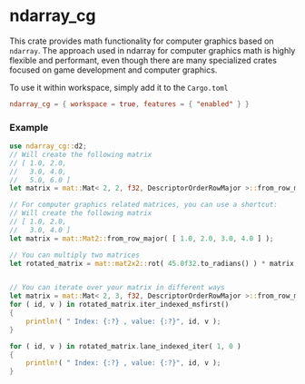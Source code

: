 # ndarray_cg

This crate provides math functionality for computer graphics based on `ndarray`. The approach used in ndarray for computer graphics math is highly flexible and performant, even though there are many specialized crates focused on game development and computer graphics.

To use it within workspace, simply add it to the `Cargo.toml`
```toml
ndarray_cg = { workspace = true, features = { "enabled" } }
```

### Example
```Rust
use ndarray_cg::d2;
// Will create the following matrix
// [ 1.0, 2.0,
//   3.0, 4.0,
//   5.0, 6.0 ]
let matrix = mat::Mat< 2, 2, f32, DescriptorOrderRowMajor >::from_row_major( [ 1.0, 2.0, 3.0, 4.0 ] );

// For computer graphics related matrices, you can use a shortcut:
// Will create the following matrix
// [ 1.0, 2.0,
//   3.0, 4.0 ]
let matrix = mat::Mat2::from_row_major( [ 1.0, 2.0, 3.0, 4.0 ] );

// You can multiply two matrices 
let rotated_matrix = mat::mat2x2::rot( 45.0f32.to_radians() ) * matrix;


// You can iterate over your matrix in different ways
let matrix = mat::Mat< 2, 3, f32, DescriptorOrderRowMajor >::from_row_major( [ 1.0, 2.0, 3.0, 4.0, 5.0, 6.0 ] );
for ( id, v ) in rotated_matrix.iter_indexed_msfirst()
{
    println!( " Index: {:?} , value: {:?}", id, v );
}

for ( id, v ) in rotated_matrix.lane_indexed_iter( 1, 0 )
{
    println!( " Index: {:?} , value: {:?}", id, v );
}
```